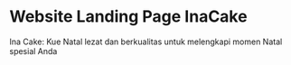 # Website Landing Page InaCake

Ina Cake: Kue Natal lezat dan berkualitas untuk melengkapi momen Natal spesial Anda

